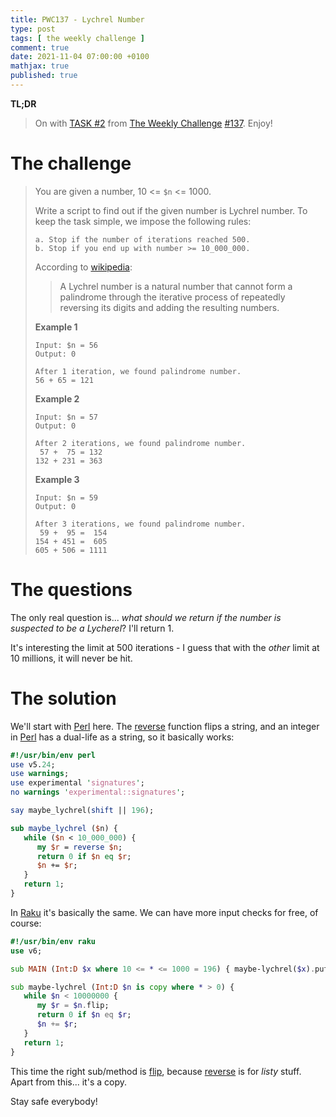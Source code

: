 ```yaml
---
title: PWC137 - Lychrel Number
type: post
tags: [ the weekly challenge ]
comment: true
date: 2021-11-04 07:00:00 +0100
mathjax: true
published: true
---
```


**TL;DR**

> On with [TASK #2][] from [The Weekly Challenge][] [#137][].
> Enjoy!

# The challenge

> You are given a number, 10 <= `$n` <= 1000.
>
> Write a script to find out if the given number is Lychrel number. To
> keep the task simple, we impose the following rules:
>
>     a. Stop if the number of iterations reached 500.
>     b. Stop if you end up with number >= 10_000_000.
>
> According to [wikipedia][]:
>
>>  A Lychrel number is a natural number that cannot form a palindrome
>>  through the iterative process of repeatedly reversing its digits and
>>  adding the resulting numbers.
>
> **Example 1**
>
>     Input: $n = 56
>     Output: 0
>     
>     After 1 iteration, we found palindrome number.
>     56 + 65 = 121
>
> **Example 2**
>
>     Input: $n = 57
>     Output: 0
>     
>     After 2 iterations, we found palindrome number.
>      57 +  75 = 132
>     132 + 231 = 363
>
> **Example 3**
>
>     Input: $n = 59
>     Output: 0
>     
>     After 3 iterations, we found palindrome number.
>      59 +  95 =  154
>     154 + 451 =  605
>     605 + 506 = 1111

# The questions

The only real question is... *what should we return if the number is
suspected to be a Lycherel*? I'll return 1.

It's interesting the limit at 500 iterations - I guess that with the
*other* limit at 10 millions, it will never be hit.

# The solution

We'll start with [Perl][] here. The [reverse][] function flips a string,
and an integer in [Perl][] has a dual-life as a string, so it basically
works:

```perl
#!/usr/bin/env perl
use v5.24;
use warnings;
use experimental 'signatures';
no warnings 'experimental::signatures';

say maybe_lychrel(shift || 196);

sub maybe_lychrel ($n) {
   while ($n < 10_000_000) {
      my $r = reverse $n;
      return 0 if $n eq $r;
      $n += $r;
   }
   return 1;
}
```

In [Raku][] it's basically the same. We can have more input checks for
free, of course:

```raku
#!/usr/bin/env raku
use v6;

sub MAIN (Int:D $x where 10 <= * <= 1000 = 196) { maybe-lychrel($x).put }

sub maybe-lychrel (Int:D $n is copy where * > 0) {
   while $n < 10000000 {
      my $r = $n.flip;
      return 0 if $n eq $r;
      $n += $r;
   }
   return 1;
}
```

This time the right sub/method is [flip][], because [reverse][rrev] is
for *listy* stuff. Apart from this... it's a copy.

Stay safe everybody!

[The Weekly Challenge]: https://theweeklychallenge.org/
[#137]: https://theweeklychallenge.org/blog/perl-weekly-challenge-137/
[TASK #2]: https://theweeklychallenge.org/blog/perl-weekly-challenge-137/#TASK2
[Perl]: https://www.perl.org/
[Raku]: https://raku.org/
[wikipedia]: https://en.wikipedia.org/wiki/Lychrel_number
[reverse]: https://perldoc.perl.org/functions/reverse
[flip]: https://docs.raku.org/routine/flip
[rrev]: https://docs.raku.org/routine/reverse

